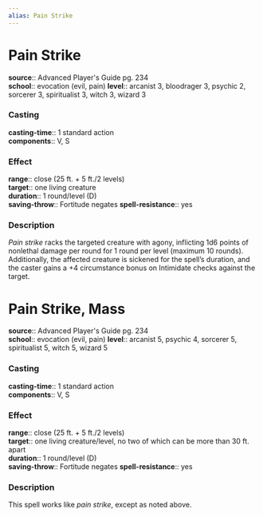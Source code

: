 ```yaml
---
alias: Pain Strike
---
```


# Pain Strike 

**source**:: Advanced Player's Guide pg. 234  
**school**:: evocation (evil, pain)
**level**:: arcanist 3, bloodrager 3, psychic 2, sorcerer 3, spiritualist 3, witch 3, wizard 3

### Casting 

**casting-time**:: 1 standard action  
**components**:: V, S

### Effect 

**range**:: close (25 ft. + 5 ft./2 levels)  
**target**:: one living creature  
**duration**:: 1 round/level (D)  
**saving-throw**:: Fortitude negates
**spell-resistance**:: yes

### Description 

*Pain strike* racks the targeted creature with agony, inflicting 1d6 points of nonlethal damage per round for 1 round per level (maximum 10 rounds). Additionally, the affected creature is sickened for the spell’s duration, and the caster gains a +4 circumstance bonus on Intimidate checks against the target.

# Pain Strike, Mass 

**source**:: Advanced Player's Guide pg. 234  
**school**:: evocation (evil, pain)
**level**:: arcanist 5, psychic 4, sorcerer 5, spiritualist 5, witch 5, wizard 5

### Casting 

**casting-time**:: 1 standard action  
**components**:: V, S

### Effect 

**range**:: close (25 ft. + 5 ft./2 levels)  
**target**:: one living creature/level, no two of which can be more than 30 ft. apart  
**duration**:: 1 round/level (D)  
**saving-throw**:: Fortitude negates
**spell-resistance**:: yes

### Description 

This spell works like *pain strike*, except as noted above.
